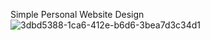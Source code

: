 Simple Personal Website Design
![3dbd5388-1ca6-412e-b6d6-3bea7d3c34d1](https://github.com/user-attachments/assets/b9132476-10ed-4fa9-8312-f27f552dd633)
